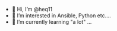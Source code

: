 - 👋 Hi, I’m @heq11
- 👀 I’m interested in Ansible, Python etc....
- 🌱 I’m currently learning "a lot" ...

<!---
heq11/heq11 is a ✨ special ✨ repository because its `README.md` (this file) appears on your GitHub profile.
You can click the Preview link to take a look at your changes.
--->
